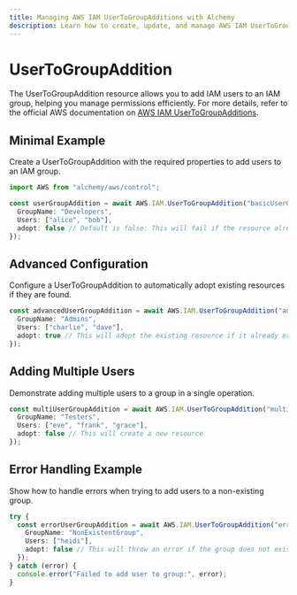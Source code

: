 ```yaml
---
title: Managing AWS IAM UserToGroupAdditions with Alchemy
description: Learn how to create, update, and manage AWS IAM UserToGroupAdditions using Alchemy Cloud Control.
---
```


# UserToGroupAddition

The UserToGroupAddition resource allows you to add IAM users to an IAM group, helping you manage permissions efficiently. For more details, refer to the official AWS documentation on [AWS IAM UserToGroupAdditions](https://docs.aws.amazon.com/iam/latest/userguide/).

## Minimal Example

Create a UserToGroupAddition with the required properties to add users to an IAM group.

```ts
import AWS from "alchemy/aws/control";

const userGroupAddition = await AWS.IAM.UserToGroupAddition("basicUserGroupAddition", {
  GroupName: "Developers",
  Users: ["alice", "bob"],
  adopt: false // Default is false: This will fail if the resource already exists
});
```

## Advanced Configuration

Configure a UserToGroupAddition to automatically adopt existing resources if they are found.

```ts
const advancedUserGroupAddition = await AWS.IAM.UserToGroupAddition("advancedUserGroupAddition", {
  GroupName: "Admins",
  Users: ["charlie", "dave"],
  adopt: true // This will adopt the existing resource if it already exists
});
```

## Adding Multiple Users

Demonstrate adding multiple users to a group in a single operation.

```ts
const multiUserGroupAddition = await AWS.IAM.UserToGroupAddition("multiUserGroupAddition", {
  GroupName: "Testers",
  Users: ["eve", "frank", "grace"],
  adopt: false // This will create a new resource
});
```

## Error Handling Example

Show how to handle errors when trying to add users to a non-existing group.

```ts
try {
  const errorUserGroupAddition = await AWS.IAM.UserToGroupAddition("errorUserGroupAddition", {
    GroupName: "NonExistentGroup",
    Users: ["heidi"],
    adopt: false // This will throw an error if the group does not exist
  });
} catch (error) {
  console.error("Failed to add user to group:", error);
}
```